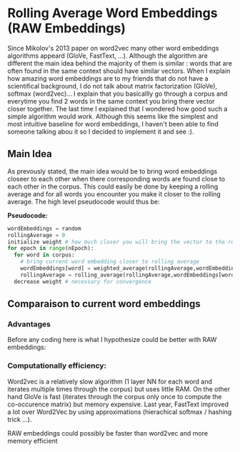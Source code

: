 # Rolling Average Word Embeddings (RAW Embeddings)
Since Mikolov's 2013 paper on word2vec many other word embeddings algorithms appeard (GloVe, FastText, ...). Although the algorithm are different the main idea behind the majority of them is similar : words that are often found in the same context should have similar vectors. When I explain how amazing word embeddings are to my friends that do not have a scientifical background, I do not talk about matrix factorization (GloVe), softmax (word2vec)... I explain that you basicallly go through a corpus and everytime you find 2 words in the same context you bring there vector closer together. The last time I explained that I wondered how good such a simple algorithm would work. Although this seems like the simplest and most intuitive baseline for word embeddings, I haven't been able to find someone talking abou it so I decided to implement it and see :).

## Main Idea
As prevously stated, the main idea would be to bring word embeddings closeer to each other when there corresponding words are found close to each other in the corpus. This could easily be done by keeping a rolling average and for all words you encounter you make it closer to the rolling average. The high level pseudocode would thus be:

**Pseudocode:**
```python
wordEmbeddings = random
rollingAverage = 0
initialize weight # how much closer you will bring the vector to the rolling average
for epoch in range(nEpoch):
  for word in corpus:
    # bring current word embedding closer to rolling average
    wordEmbeddings[word] = weighted_average(rollingAverage,wordEmbeddings[word],weight)
    rollingAverage = rolling_average(rollingAverage,wordEmbeddings[word])
  decrease weight # necessary for convergence
```

## Comparaison to current word embeddings

### Advantages
Before any coding here is what I hypothesize could be better with RAW embeddings:

### Computationally efficiency: 
Word2vec is a relatively slow algorithm (1 layer NN for each word and iterates multiple times through the corpus) but uses little RAM. On the other hand GloVe is fast (iterates through the corpus only once to compute the co-occurence matrix) but memory expensive. Last year, FastText improved a lot over Word2Vec by using approximations (hierachical softmax / hashing trick ...). 

RAW embeddings could possibly be faster than word2vec and more memory efficient 
